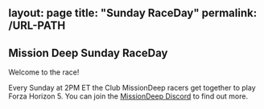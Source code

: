 layout: page
title: "Sunday RaceDay"
permalink: /URL-PATH
---

## Mission Deep Sunday RaceDay

Welcome to the race!

Every Sunday at 2PM ET the Club MissionDeep racers get together to play Forza Horizon 5.
You can join the [MissionDeep Discord](https://t.co/uQa7fOuaKp) to find out more. 

